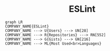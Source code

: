 <h1 align="center">ESLint</h1>

```mermaid
graph LR
COMPANY_NAME{ESLint}
COMPANY_NAME ---> U{Users} ---> UN[28]
COMPANY_NAME ---> R{Repositories} ---> RN[552]
COMPANY_NAME ---> G{Gists} ---> GN[216]
COMPANY_NAME ---> ML{Most Used<br>Languages}
```
